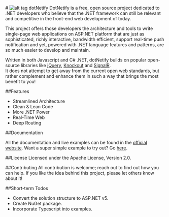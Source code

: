 #&nbsp;![alt tag](http://dotnetify.net/content/images/greendot.png) dotNetify
DotNetify is a free, open source project dedicated to .NET developers who believe that the .NET framework can still be relevant and competitive in the front-end web development of today. 

This project offers those developers the architecture and tools to write single-page web applications on ASP.NET platform that are just as sophisticated, richly interactive, bandwidth efficient, support real-time push notification and yet, powered with .NET language features and patterns, are so much easier to develop and maintain.

Written in both Javascript and C# .NET, dotNetify builds on popular open-source libraries like 
[jQuery](http://jquery.com), [Knockout](http://knockoutjs.com) and [SignalR](http://asp.net/signalr).  
It does not attempt to get away from the current open web standards, but rather complement and enhance them in such a way that brings the most benefit to you!

##Features

* Streamlined Architecture
* Clean & Lean Code
* More .NET Power
* Real-Time Web
* Deep Routing

##Documentation

All the documentation and live examples can be found in the [official website](http://dotnetify.net).
Want a super simple example to try out?  Go [here](https://github.com/dsuryd/dotNetify-example-livechart).

##License
Licensed under the Apache License, Version 2.0.

##Contributing
All contribution is welcome; reach out to find out how you can help.  If you like the idea behind this project, please let others know about it! 

##Short-term Todos
- Convert the solution structure to ASP.NET v5.
- Create NuGet package.
- Incorporate Typescript into examples.
